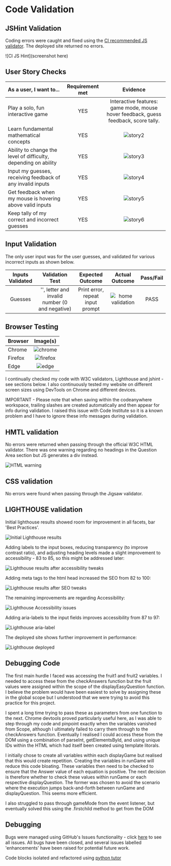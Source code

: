 # Code Validation

## JSHint Validation

Coding errors were caught and fixed using the [CI recommended JS validator](https://jshint.com/). The deployed site returned no errors.

![CI JS Hint](screenshot here)

## User Story Checks

| As a user, I want to... | Requirement met | Evidence |
| :---------------------- | :------------: | :-------: |
| Play a solo, fun interactive game | YES | Interactive features: game mode, mouse hover feedback, guess feedback, score tally. |
| Learn fundamental mathematical concepts | YES | ![story2](/docs/testing/user_stories/story2.png) |
| Ability to change the level of difficulty, depending on ability | YES | ![story3](/docs/testing/user_stories/story3.png) |
| Input my guesses, receiving feedback of any invalid inputs | YES | ![story4](/docs/testing/user_stories/story4.png) |
| Get feedback when my mouse is hovering above valid inputs | YES | ![story5](/docs/testing/user_stories/story5.png) |
| Keep tally of my correct and incorrect guesses | YES | ![story6](/docs/testing/user_stories/story6.png) |


## Input Validation

The only user input was for the user guesses, and validated for various incorrect inputs as shown below.

| Inputs Validated | Validation Test | Expected Outcome | Actual Outcome | Pass/Fail |
| :--------------: | :-------------: | :--------------: | :------------: | :-------: |
| Guesses | '', letter and invalid number (0 and negative) | Print error, repeat input prompt | ![home validation](/docs/testing/functions/home.png) | PASS |


## Browser Testing

| Browser | Image(s) |
| ------- | :------: |
| Chrome | ![chrome](docs/testing/browsers/chrome.png) |
| Firefox | ![firefox](docs/testing/browsers/firefox.png) |
| Edge | ![edge](docs/testing/browsers/edge.png) |


I continually checked my code with W3C validators, Lighthouse and jshint - see sections below. I also continuously tested my website on different screen sizes using DevTools on Chrome and different devices.

IMPORTANT - Please note that when saving within the codeanywhere workspace, trailing slashes are created automatically and then appear for info during validation. I raised this issue with Code Institute so it is a known problem and I have to ignore these info messages during validation.

## HMTL validation

No errors were returned when passing through the official W3C HTML validator. There was one warning regarding no headings in the Question Area section but JS generates a div instead.

![HTML warning](/docs/screenshots/html-warning.png)

## CSS validation

No errors were found when passing through the Jigsaw validator.

## LIGHTHOUSE validation

Initial lighthouse results showed room for improvement in all facets, bar 'Best Practices'.

![Initial Lighthouse results](/docs/testing/lighthouse/lighthouse-initial.png)

Adding labels to the input boxes, reducing transparency (to improve contrast ratio), and adjusting heading levels made a slight improvement to accessibility - 83 to 85, so this might be addressed later:

![Lighthouse results after accessibility tweaks](/docs/testing/lighthouse/lighthouse-labels-transparency-headings.png)

Adding meta tags to the html head increased the SEO from 82 to 100:

![Lighthouse results after SEO tweaks](/docs/testing/lighthouse/lighthouse-meta-tags.png)

The remaining improvements are regarding Accessibility:

![Lighthouse Accessibility issues](/docs/testing/lighthouse/lighthouse-accessibility.png)

Adding aria-labels to the input fields improves accessibility from 87 to 97:

![Lighthouse aria-label](/docs/testing/lighthouse/lighthouse-aria-label.png)

The deployed site shows further improvement in performance:

![Lighthouse deployed](/docs/testing/lighthouse/lighthouse-deployed.png)

## Debugging Code

The first main hurdle I faced was accessing the fruit1 and fruit2 variables. I needed to access these from the checkAnswers function but the fruit values were assigned within the scope of the displayEasyQuestion function. I believe the problem would have been easiest to solve by assigning these in the global scope but I understood that we were trying to avoid this practice for this project.

I spent a long time trying to pass these as parameters from one function to the next. Chrome devtools proved particularly useful here, as I was able to step through my code and pinpoint exactly when the variables vanished from Scope, although I ultimately failed to carry them through to the checkAnswers function. Eventually I realised I could access these from the DOM using a combination of parseInt, getElementsById, and using unique IDs within the HTML which had itself been created using template litorals.

I initially chose to create all variables within each displayGame but realised that this would create repetition. Creating the variables in runGame will reduce this code bloating. These variables then need to be checked to ensure that the Answer value of each equation is positive. The next decision is therefore whether to check these values within runGame or each respective displayQuestion. The former was chosen to avoid the scenario where the execution jumps back-and-forth between runGame and displayQuestion. This seems more efficient.

I also struggled to pass through gameMode from the event listener, but eventually solved this using the .firstchild method to get from the DOM

## Debugging

Bugs were managed using GitHub's Issues functionality - click [here](https://github.com/alanjameschapman/fruity-fun/issues?q=is%3Aissue+is%3Aclosed) to see all issues. All bugs have been closed, and several issues labelled 'enhancements' have been raised for potential future work.

Code blocks isolated and refactored using [python tutor](<https://pythontutor.com/>)